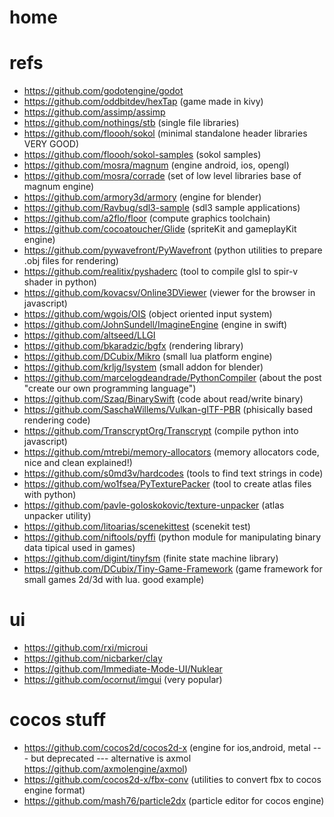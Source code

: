 # home

# refs
- https://github.com/godotengine/godot
- https://github.com/oddbitdev/hexTap (game made in kivy)
- https://github.com/assimp/assimp
- https://github.com/nothings/stb (single file libraries)
- https://github.com/floooh/sokol (minimal standalone header libraries VERY GOOD)
- https://github.com/floooh/sokol-samples (sokol samples)
- https://github.com/mosra/magnum (engine android, ios, opengl)
- https://github.com/mosra/corrade (set of low level libraries base of magnum engine)
- https://github.com/armory3d/armory (engine for blender)
- https://github.com/Ravbug/sdl3-sample (sdl3 sample applications)
- https://github.com/a2flo/floor (compute graphics toolchain)
- https://github.com/cocoatoucher/Glide (spriteKit and gameplayKit engine)
- https://github.com/pywavefront/PyWavefront (python utilities to prepare .obj files for rendering)
- https://github.com/realitix/pyshaderc (tool to compile glsl to spir-v shader in python)
- https://github.com/kovacsv/Online3DViewer (viewer for the browser in javascript)
- https://github.com/wgois/OIS (object oriented input system)
- https://github.com/JohnSundell/ImagineEngine (engine in swift)
- https://github.com/altseed/LLGI
- https://github.com/bkaradzic/bgfx (rendering library)
- https://github.com/DCubix/Mikro (small lua platform engine)
- https://github.com/krljg/lsystem (small addon for blender)
- https://github.com/marcelogdeandrade/PythonCompiler (about the post "create our own programming language")
- https://github.com/Szaq/BinarySwift (code about read/write binary)
- https://github.com/SaschaWillems/Vulkan-glTF-PBR (phisically based rendering code)
- https://github.com/TranscryptOrg/Transcrypt (compile python into javascript)
- https://github.com/mtrebi/memory-allocators (memory allocators code, nice and clean explained!)
- https://github.com/s0md3v/hardcodes (tools to find text strings in code)
- https://github.com/wo1fsea/PyTexturePacker (tool to create atlas files with python)
- https://github.com/pavle-goloskokovic/texture-unpacker (atlas unpacker utility)
- https://github.com/litoarias/scenekittest (scenekit test)
- https://github.com/niftools/pyffi (python module for manipulating binary data tipical used in games)
- https://github.com/digint/tinyfsm (finite state machine library)
- https://github.com/DCubix/Tiny-Game-Framework (game framework for small games 2d/3d with lua. good example)

# ui
- https://github.com/rxi/microui
- https://github.com/nicbarker/clay
- https://github.com/Immediate-Mode-UI/Nuklear
- https://github.com/ocornut/imgui (very popular)

# cocos stuff
- https://github.com/cocos2d/cocos2d-x (engine for ios,android, metal --- but deprecated --- alternative is axmol https://github.com/axmolengine/axmol)
- https://github.com/cocos2d-x/fbx-conv (utilities to convert fbx to cocos engine format)
- https://github.com/mash76/particle2dx (particle editor for cocos engine)
